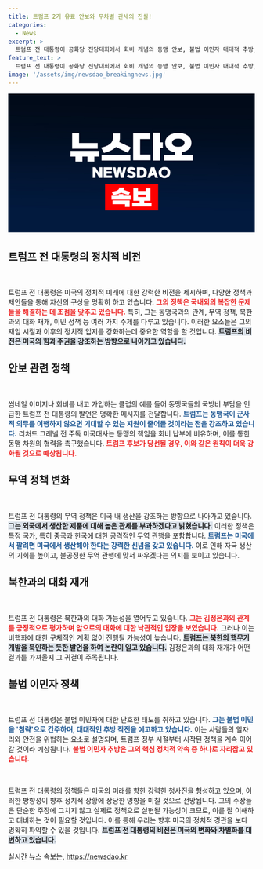 ```yaml
---
title: 트럼프 2기 유료 안보와 무차별 관세의 진실!
categories:
  - News
excerpt: >
  트럼프 전 대통령이 공화당 전당대회에서 회비 개념의 동맹 안보, 불법 이민자 대대적 추방, 관세 강화 등의 전방위 정책을 예고하며 다시금 백악관 귀환을 암시했다. 그의 강력한 발언들이 이목을 끌고 있다.
feature_text: >
  트럼프 전 대통령이 공화당 전당대회에서 회비 개념의 동맹 안보, 불법 이민자 대대적 추방, 관세 강화 등의 전방위 정책을 예고하며 다시금 백악관 귀환을 암시했다. 그의 강력한 발언들이 이목을 끌고 있다.
image: '/assets/img/newsdao_breakingnews.jpg'
---
```


<p><img src="/assets/img/newsdao_breakingnews.jpg" alt="ontimetimes 속보" /></p>

<h2 data-ke-size="size26">트럼프 전 대통령의 정치적 비전</h2>

<p data-ke-size="size16">&nbsp;</p>

<p>트럼프 전 대통령은 미국의 정치적 미래에 대한 강력한 비전을 제시하며, 다양한 정책과 제안들을 통해 자신의 구상을 명확히 하고 있습니다. <b><span style="color: #ee2323;">그의 정책은 국내외의 복잡한 문제들을 해결하는 데 초점을 맞추고 있습니다.</span></b> 특히, 그는 동맹국과의 관계, 무역 정책, 북한과의 대화 재개, 이민 정책 등 여러 가지 주제를 다루고 있습니다. 이러한 요소들은 그의 재임 시절과 이후의 정치적 입지를 강화하는데 중요한 역할을 할 것입니다. <b><span style="background-color: #21538527;">트럼프의 비전은 미국의 힘과 주권을 강조하는 방향으로 나아가고 있습니다.</span></b></p>

<h2 data-ke-size="size26">안보 관련 정책</h2>

<p data-ke-size="size16">&nbsp;</p>

<p>썸네일 이미지나 회비를 내고 가입하는 클럽의 예를 들어 동맹국들의 국방비 부담을 언급한 트럼프 전 대통령의 발언은 명확한 메시지를 전달합니다. <b><span style="color: #1a5490;">트럼프는 동맹국이 군사적 의무를 이행하지 않으면 기대할 수 있는 지원이 줄어들 것이라는 점을 강조하고 있습니다.</span></b> 리처드 그레넬 전 주독 미국대사는 동맹의 책임을 회비 납부에 비유하며, 이를 통한 동맹 차원의 협력을 촉구했습니다. <b><span style="color: #ee2323;">트럼프 후보가 당선될 경우, 이와 같은 원칙이 더욱 강화될 것으로 예상됩니다.</span></b> </p>

<h2 data-ke-size="size26">무역 정책 변화</h2>

<p data-ke-size="size16">&nbsp;</p>

<p>트럼프 전 대통령의 무역 정책은 미국 내 생산을 강조하는 방향으로 나아가고 있습니다. <b><span style="background-color: #21538527;">그는 외국에서 생산한 제품에 대해 높은 관세를 부과하겠다고 밝혔습니다.</span></b> 이러한 정책은 특정 국가, 특히 중국과 한국에 대한 공격적인 무역 관행을 포함합니다. <b><span style="color: #1a5490;">트럼프는 미국에서 팔려면 미국에서 생산해야 한다는 강력한 신념을 갖고 있습니다.</span></b> 이로 인해 자국 생산의 기회를 높이고, 불공정한 무역 관행에 맞서 싸우겠다는 의지를 보이고 있습니다. </p>

<h2 data-ke-size="size26">북한과의 대화 재개</h2>

<p data-ke-size="size16">&nbsp;</p>

<p>트럼프 전 대통령은 북한과의 대화 가능성을 열어두고 있습니다. <b><span style="color: #ee2323;">그는 김정은과의 관계를 긍정적으로 평가하며 앞으로의 대화에 대한 낙관적인 입장을 보였습니다.</span></b> 그러나 이는 비핵화에 대한 구체적인 계획 없이 진행될 가능성이 높습니다. <b><span style="background-color: #21538527;">트럼프는 북한의 핵무기 개발을 묵인하는 듯한 발언을 하여 논란이 일고 있습니다.</span></b> 김정은과의 대화 재개가 어떤 결과를 가져올지 그 귀결이 주목됩니다. </p>

<h2 data-ke-size="size26">불법 이민자 정책</h2>

<p data-ke-size="size16">&nbsp;</p>

<p>트럼프 전 대통령은 불법 이민자에 대한 단호한 태도를 취하고 있습니다. <b><span style="color: #1a5490;">그는 불법 이민을 '침략'으로 간주하며, 대대적인 추방 작전을 예고하고 있습니다.</span></b> 이는 사람들의 일자리와 안전을 위협하는 요소로 설명되며, 트럼프 정부 시절부터 시작된 정책을 계속 이어갈 것이라 예상됩니다. <b><span style="color: #ee2323;">불법 이민자 추방은 그의 핵심 정치적 약속 중 하나로 자리잡고 있습니다.</span></b></p>

<p data-ke-size="size16">&nbsp;</p>

<p>트럼프 전 대통령의 정책들은 미국의 미래를 향한 강력한 청사진을 형성하고 있으며, 이러한 방향성이 향후 정치적 상황에 상당한 영향을 미칠 것으로 전망됩니다. 그의 주장들은 단순한 주장에 그치지 않고 실제로 정책으로 실현될 가능성이 크므로, 이를 잘 이해하고 대비하는 것이 필요할 것입니다. 이를 통해 우리는 향후 미국의 정치적 경관을 보다 명확히 파악할 수 있을 것입니다. <b><span style="background-color: #21538527;">트럼프 전 대통령의 비전은 미국의 변화와 차별화를 대변하고 있습니다.</span></b></p>
실시간 뉴스 속보는, <a href="https://newsdao.kr" rel="dofollow">https://newsdao.kr</a>


